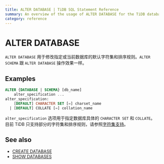 ```yaml
---
title: ALTER DATABASE | TiDB SQL Statement Reference 
summary: An overview of the usage of ALTER DATABASE for the TiDB database.
category: reference
---
```


# ALTER DATABASE

`ALTER DATABASE` 用于修改指定或当前数据库的默认字符集和排序规则。`ALTER SCHEMA` 跟 `ALTER DATABASE` 操作效果一样。

## Examples

```sql
ALTER {DATABASE | SCHEMA} [db_name]
    alter_specification ...
alter_specification:
    [DEFAULT] CHARACTER SET [=] charset_name
  | [DEFAULT] COLLATE [=] collation_name
```

`alter_specification` 选项用于指定数据库具体的 `CHARACTER SET` 和 `COLLATE`。目前 TiDB 只支持部分的字符集和排序规则，请参照[字符集支持](/dev/reference/sql/character-set.md)。

## See also

* [CREATE DATABASE](/reference/sql/statements/create-database.md)
* [SHOW DATABASES](/reference/sql/statements/show-databases.md)
